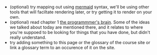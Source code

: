 
- (optional) try mapping out using [mermaid](https://mermaid-js.github.io/mermaid/#/) syntax, we'll be using other tools that will faciltate rendering later, or try getting it to render on your own.
- (optional) read chapter 1 [the programmmer's brain](https://www.manning.com/books/the-programmers-brain#toc). Some of the ideas we talked about today are mentioned there, and it relates to where you're suppoed to be looking for things that you have done, but didn't really understand.
- try adding something to this page or the glossary of the course site or link
a glossary term to an occurence of it on the site.
